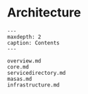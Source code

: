 # Architecture

```{toctree}
---
maxdepth: 2
caption: Contents
---

overview.md
core.md
servicedirectory.md
masas.md
infrastructure.md

```
